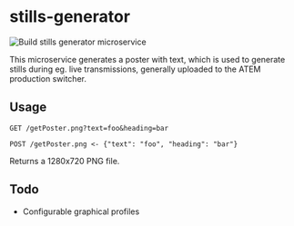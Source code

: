 # stills-generator
![Build stills generator microservice](https://github.com/frikanalen/Frikanalen/workflows/Build%20stills%20generator%20microservice/badge.svg)

This microservice generates a poster with text, which is used to generate
stills during eg. live transmissions, generally uploaded to the ATEM production
switcher.

## Usage


`GET /getPoster.png?text=foo&heading=bar`

`POST /getPoster.png <- {"text": "foo", "heading": "bar"}`

Returns a 1280x720 PNG file.

## Todo

- Configurable graphical profiles
